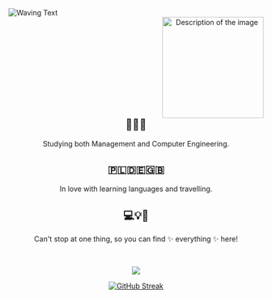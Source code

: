 <span align="center" width="300px">
  <img src="https://capsule-render.vercel.app/api?type=waving&height=300&color=0:eeaeca,100:95bbe9&text=Hi!%20I'm%20Ruthie&section=header&textBg=false&fontColor=fff" alt="Waving Text">
  <img src="https://i.ibb.co/SXCkm4K/image.jpg" alt="Description of the image" align="right" width="200px" style="margin-left: 120vh;"/>
  
  ## 📝📝📝
  
  Studying both Management and Computer Engineering. 

  ## 🇵🇱🇩🇪🇬🇧

  In love with learning languages and travelling.

  ## 💻💡💭

Can't stop at one thing, so you can find ✨ everything ✨ here!

  <br clear="left"/>
</div>

<span align="center" width="300px">

![](https://komarev.com/ghpvc/?username=Ruthietta&base=100&abbreviated=true&color=ff69b4&label=Have+checked+me+out!&style=flat-square)

[![GitHub Streak](https://streak-stats.demolab.com?user=Ruthietta&theme=shadow-purple&hide_border=true&card_width=650&background=FFFFFF&currStreakNum=444444&sideNums=7A7A7A&fire=FF69B4&currStreakLabel=B22F6A&ring=FF69B4AD&sideLabels=B22F6A&stroke=444444)](https://git.io/streak-stats)
</span>

